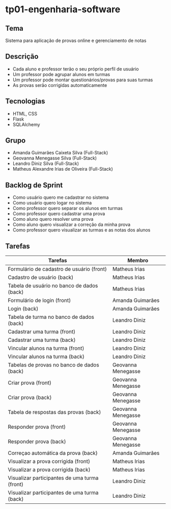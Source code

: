# tp01-engenharia-software

## Tema  
Sistema para aplicação de provas online e gerenciamento de notas  

## Descrição  
* Cada aluno e professor terão o seu próprio perfil de usuário  
* Um professor pode agrupar alunos em turmas  
* Um professor pode montar questionários/provas para suas turmas  
* As provas serão corrigidas automaticamente

## Tecnologias  
* HTML, CSS  
* Flask  
* SQLAlchemy

## Grupo
* Amanda Guimarães Caixeta Silva (Full-Stack)  
* Geovanna Menegasse Silva (Full-Stack)  
* Leandro Diniz Silva (Full-Stack)  
* Matheus Alexandre Irias de Oliveira (Full-Stack)

## Backlog de Sprint
* Como usuário quero me cadastrar no sistema
* Como usuário quero logar no sistema
* Como professor quero separar os alunos em turmas
* Como professor quero cadastrar uma prova
* Como aluno quero resolver uma prova
* Como aluno quero visualizar a correção da minha prova
* Como professor quero visualizar as turmas e as notas dos alunos

## Tarefas

|Tarefas                                           |Membro|
|------------------------------------------------- |---------|
| Formulário de cadastro de usuário      (front)   |Matheus Irias|
| Cadastro de usuário                     (back)   |Matheus Irias|
| Tabela de usuário no banco de dados     (back)   |Matheus Irias|
| Formulário de login                    (front)   |Amanda Guimarães|
| Login                                   (back)   |Amanda Guimarães|
| Tabela de turma no banco de dados       (back)   |Leandro Diniz |
| Cadastrar uma turma                    (front)   |Leandro Diniz|
| Cadastrar uma turma                     (back)   |Leandro Diniz|
| Vincular alunos na turma               (front)   |Leandro Diniz|
| Vincular alunos na turma                (back)   |Leandro Diniz|
| Tabelas de provas no banco de dados     (back)   |Geovanna Menegasse|
| Criar prova                            (front)   |Geovanna Menegasse|
| Criar prova                             (back)   |Geovanna Menegasse|
| Tabela de respostas das provas          (back)   |Geovanna Menegasse|
| Responder prova                        (front)   |Geovanna Menegasse|
| Responder prova                         (back)   |Geovanna Menegasse|
| Correçao automática da prova            (back)   |Amanda Guimarães|
| Visualizar a prova corrigida           (front)   |Matheus Irias|
| Visualizar a prova corrigida            (back)   |Matheus Irias|
| Visualizar participantes de uma turma  (front)   |Leandro Diniz|
| Visualizar participantes de uma turma   (back)   |Leandro Diniz|

